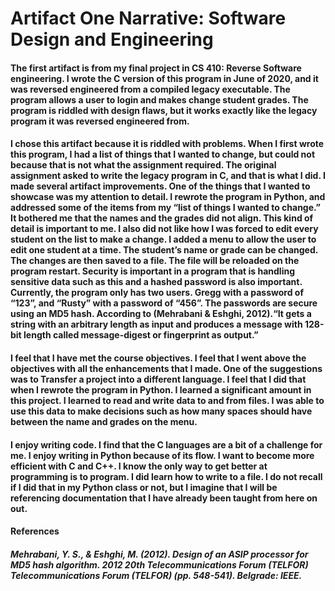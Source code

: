 # Artifact One Narrative: Software Design and Engineering

#### The first artifact is from my final project in CS 410: Reverse Software engineering. I wrote the C version of this program in June of 2020, and it was reversed engineered from a compiled legacy executable. The program allows a user to login and makes change student grades.  The program is riddled with design flaws, but it works exactly like the legacy program it was reversed engineered from.
#### I chose this artifact because it is riddled with problems. When I first wrote this program, I had a list of things that I wanted to change, but could not because that is not what the assignment required.  The original assignment asked to write the legacy program in C, and that is what I did. I made several artifact improvements. One of the things that I wanted to showcase was my attention to detail.  I rewrote the program in Python, and addressed some of the items from my “list of things I wanted to change.” It bothered me that the names and the grades did not align.  This kind of detail is important to me.  I also did not like how I was forced to edit every student on the list to make a change. I added a menu to allow the user to edit one student at a time.  The student’s name or grade can be changed.  The changes are then saved to a file.  The file will be reloaded on the program restart.  Security is important in a program that is handling sensitive data such as this and a hashed password is also important.  Currently, the program only has two users.  Gregg with a password of “123”, and “Rusty” with a password of “456”.  The passwords are secure using an MD5 hash. According to (Mehrabani & Eshghi, 2012).“It gets a string with an arbitrary length as input and produces a message with 128-bit length called message-digest or fingerprint as output.”

#### I feel that I have met the course objectives.  I feel that I went above the objectives with all the enhancements that I made.  One of the suggestions was to Transfer a project into a different language.  I feel that I did that when I rewrote the program in Python.    I learned a significant amount in this project.  I learned to read and write data to and from files.  I was able to use this data to make decisions such as how many spaces should have between the name and grades on the menu.
#### I enjoy writing code. I find that the C languages are a bit of a challenge for me.  I enjoy writing in Python because of its flow.  I want to become more efficient with C and C++. I know the only way to get better at programming is to program.   I did learn how to write to a file.  I do not recall if I did that in my Python class or not, but I imagine that I will be referencing documentation that I have already been taught from here on out.

#### References
##### Mehrabani, Y. S., & Eshghi, M. (2012). Design of an ASIP processor for MD5 hash algorithm. 2012 20th Telecommunications Forum (TELFOR) Telecommunications Forum (TELFOR) (pp. 548-541). Belgrade: IEEE.

